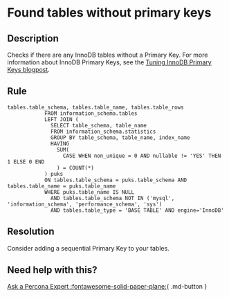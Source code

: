 # Found tables without primary keys 

## Description
Checks if there are any InnoDB tables without a Primary Key. For more information about InnoDB Primary Keys, see the [Tuning InnoDB Primary Keys blogpost](https://www.percona.com/blog/2018/07/26/tuning-innodb-primary-keys). 

## Rule
```
tables.table_schema, tables.table_name, tables.table_rows
            FROM information_schema.tables
            LEFT JOIN (
              SELECT table_schema, table_name
              FROM information_schema.statistics
              GROUP BY table_schema, table_name, index_name
              HAVING
                SUM(
                  CASE WHEN non_unique = 0 AND nullable != 'YES' THEN 1 ELSE 0 END
                ) = COUNT(*)
            ) puks
            ON tables.table_schema = puks.table_schema AND tables.table_name = puks.table_name
            WHERE puks.table_name IS NULL
              AND tables.table_schema NOT IN ('mysql', 'information_schema', 'performance_schema', 'sys')
              AND tables.table_type = 'BASE TABLE' AND engine='InnoDB'
```

## Resolution
Consider adding a sequential Primary Key to your tables.

## Need help with this?

[Ask a Percona Expert :fontawesome-solid-paper-plane:](https://www.percona.com/about-percona/contact?utm_source=pmm&utm_medium=banner&utm_campaign=advisors_readmore){ .md-button }